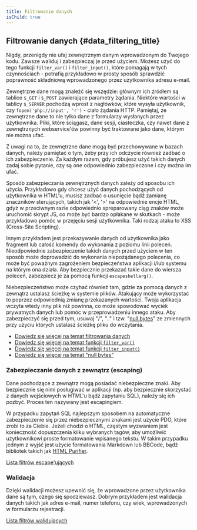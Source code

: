 ```yaml
---
title: Filtrowanie danych
isChild: true
---
```


## Filtrowanie danych {#data_filtering_title}

Nigdy, przenigdy nie ufaj zewnętrznym danym wprowadzonym do Twojego kodu. Zawsze waliduj i zabezpieczaj je przed
użyciem. Możesz użyć do tego funkcji `filter_var()` i `filter_input()`, które pomagają w tych czynnościach - potrafią
przykładowo w prosty sposób sprawdzić poprawność składniową wprowadzonego przez użytkownika adresu e-mail.

Zewnętrzne dane mogą znaleźć się wszędzie: głównym ich źródłem są tablice `$_GET` i `$_POST` zawierające parametry
żądania. Niektóre wartości w tablicy `$_SERVER` pochodzą wprost z nagłówków, które wysyła użytkownik, czy
`fopen('php://input', 'r')` - ciało żądania HTTP. Pamiętaj, że zewnętrzne dane to nie tylko dane z formularzy
wysłanych przez użytkownika. Pliki, które ściągasz, dane sesji, ciasteczka, czy nawet dane z zewnętrznych
webservice'ów powinny być traktowane jako dane, którym nie można ufać.

Z uwagi na to, że zewnętrzne dane mogą być przechowywane w bazach danych, należy pamiętać o tym, żeby przy ich odczycie
również zadbać o ich zabezpieczenie. Za każdym razem, gdy próbujesz użyć takich danych zadaj sobie pytanie, czy są one
odpowiednio zabezpieczone i czy można im ufać.

Sposób zabezpieczania zewnętrznych danych zależy od sposobu ich użycia. Przykładowo gdy chcesz użyć danych pochodzących
od użytkownika w HTML'u, musisz zadbać o usunięcie bądź zamianę znaczników sterujących, takich jak '<', '>' na
odpowiednie encje HTML, gdyż w przeciwnym razie odpowiednio spreparowany ciąg znaków może uruchomić skrypt JS, co może
być bardzo opłakane w skutkach - może przykładowo pomóc w przejęciu sesji użytkownika. Taki rodzaj ataku to XSS
(Cross-Site Scripting).

Innym przykładem jest przekazywanie danych od użytkownika jako fragment lub całość komendy do wykonania z poziomu linii
poleceń. Nieodpowiednie zabezpieczenie takich danych przed użyciem w ten sposób może doprowadzić do wykonania
niepożądanego polecenia, co może być poważnym zagrożeniem bezpieczeństwa aplikacji i/lub systemu na którym ona działa.
Aby bezpiecznie przekazać takie dane do wiersza poleceń, zabezpiecz je za pomocą funkcji `escapeshellarg()`.

Niebezpieczeństwo może czyhać również tam, gdzie za pomocą danych z zewnątrz ustalasz ścieżkę w systemie plików.
Atakujący może wykorzystać to poprzez odpowiednią zmianę przekazanych wartości. Twoja aplikacja wczyta wtedy inny plik
niż powinna, co może spowodować wyciek prywatnych danych lub pomóc w przeprowadzeniu innego ataku. Aby zabezpieczyć się
przed tym, usuwaj "/", ".." i tzw. "[null bytes][6]" ze zmiennych przy użyciu których ustalasz ścieżkę pliku do
wczytania.

* [Dowiedz się więcej na temat filtrowania danych][1]
* [Dowiedz się więcej na temat funkcji `filter_var()`][4]
* [Dowiedz się więcej na temat funkcji `filter_input()`][5]
* [Dowiedz się więcej na temat "null bytes"][6]

### Zabezpieczanie danych z zewnątrz (escaping)

Dane pochodzące z zewnątrz mogą posiadać niebezpieczne znaki. Aby bezpiecznie się nimi posługiwać w aplikacji (np. aby
bezpiecznie skorzystać z danych wejściowych w HTML'u bądź zapytaniu SQL), należy się ich pozbyć. Proces ten nazywany
jest escapingiem.

W przypadku zapytań SQL najlepszym sposobem na automatyczne zabezpieczenie się przez niebezpiecznymi znakami jest
użycie PDO, które zrobi to za Ciebie. Jeżeli chodzi o HTML, częstym wyzwaniem jest konieczność dopuszczenia kilku
wybranych tagów, aby umożliwić użytkownikowi proste formatowanie wpisanego tekstu. W takim przypadku jednym z wyjść
jest użycie formatowania Markdown lub BBCode, bądź bibliotek takich jak [HTML Purifier][html-purifier].

[Lista filtrów escape'ujących][2]

### Walidacja

Dzięki walidacji możesz upewnić się, że wprowadzone przez użytkownika dane są tym, czego się spodziewasz. Dobrym
przykładem jest walidacja danych takich jak adres e-mail, numer telefonu, czy wiek, wprowadzonych w formularzu
rejestracji.

[Lista filtrów walidujących][3]

[1]: http://www.php.net/manual/pl/book.filter.php
[2]: http://www.php.net/manual/pl/filter.filters.sanitize.php
[3]: http://www.php.net/manual/pl/filter.filters.validate.php
[4]: http://php.net/manual/pl/function.filter-var.php
[5]: http://www.php.net/manual/pl/function.filter-input.php
[6]: http://php.net/manual/pl/security.filesystem.nullbytes.php
[html-purifier]: http://htmlpurifier.org/
